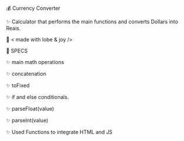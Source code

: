 💰 Currency Converter

✨ Calculator that performs the main functions and converts Dollars into Reais.

🤎 < made with lobe & joy />

📌 SPECS


✨ main math operations

✨ concatenation

✨ toFixed 

✨ if and else conditionals.

✨  parseFloat(value)

✨  parseInt(value)

✨ Used Functions to integrate HTML and JS







